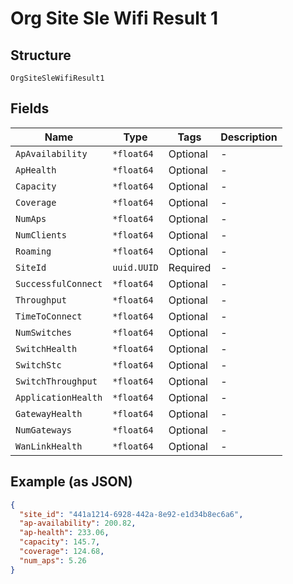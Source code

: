 
# Org Site Sle Wifi Result 1

## Structure

`OrgSiteSleWifiResult1`

## Fields

| Name | Type | Tags | Description |
|  --- | --- | --- | --- |
| `ApAvailability` | `*float64` | Optional | - |
| `ApHealth` | `*float64` | Optional | - |
| `Capacity` | `*float64` | Optional | - |
| `Coverage` | `*float64` | Optional | - |
| `NumAps` | `*float64` | Optional | - |
| `NumClients` | `*float64` | Optional | - |
| `Roaming` | `*float64` | Optional | - |
| `SiteId` | `uuid.UUID` | Required | - |
| `SuccessfulConnect` | `*float64` | Optional | - |
| `Throughput` | `*float64` | Optional | - |
| `TimeToConnect` | `*float64` | Optional | - |
| `NumSwitches` | `*float64` | Optional | - |
| `SwitchHealth` | `*float64` | Optional | - |
| `SwitchStc` | `*float64` | Optional | - |
| `SwitchThroughput` | `*float64` | Optional | - |
| `ApplicationHealth` | `*float64` | Optional | - |
| `GatewayHealth` | `*float64` | Optional | - |
| `NumGateways` | `*float64` | Optional | - |
| `WanLinkHealth` | `*float64` | Optional | - |

## Example (as JSON)

```json
{
  "site_id": "441a1214-6928-442a-8e92-e1d34b8ec6a6",
  "ap-availability": 200.82,
  "ap-health": 233.06,
  "capacity": 145.7,
  "coverage": 124.68,
  "num_aps": 5.26
}
```

